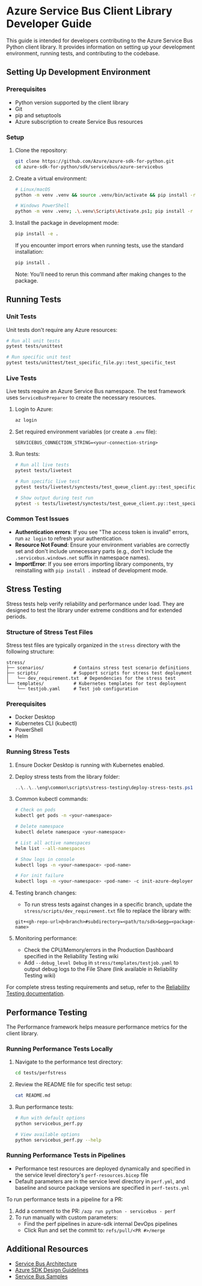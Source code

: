 # Azure Service Bus Client Library Developer Guide

This guide is intended for developers contributing to the Azure Service Bus Python client library. It provides information on setting up your development environment, running tests, and contributing to the codebase.

## Setting Up Development Environment

### Prerequisites

- Python version supported by the client library
- Git
- pip and setuptools
- Azure subscription to create Service Bus resources

### Setup

1. Clone the repository:
   ```bash
   git clone https://github.com/Azure/azure-sdk-for-python.git
   cd azure-sdk-for-python/sdk/servicebus/azure-servicebus
   ```

2. Create a virtual environment:
   ```bash
   # Linux/macOS
   python -m venv .venv && source .venv/bin/activate && pip install -r dev_requirements.txt

   # Windows PowerShell
   python -m venv .venv; .\.venv\Scripts\Activate.ps1; pip install -r dev_requirements.txt
   ```

3. Install the package in development mode:
   ```bash
   pip install -e .
   ```

   If you encounter import errors when running tests, use the standard installation:
   ```bash
   pip install .
   ```
   Note: You'll need to rerun this command after making changes to the package.

## Running Tests

### Unit Tests

Unit tests don't require any Azure resources:

```bash
# Run all unit tests
pytest tests/unittest

# Run specific unit test
pytest tests/unittest/test_specific_file.py::test_specific_test
```

### Live Tests

Live tests require an Azure Service Bus namespace. The test framework uses `ServiceBusPreparer` to create the necessary resources.

1. Login to Azure:
   ```bash
   az login
   ```

2. Set required environment variables (or create a `.env` file):
   ```
   SERVICEBUS_CONNECTION_STRING=<your-connection-string>
   ```

3. Run tests:
   ```bash
   # Run all live tests
   pytest tests/livetest

   # Run specific live test
   pytest tests/livetest/synctests/test_queue_client.py::test_specific_function
   
   # Show output during test run
   pytest -s tests/livetest/synctests/test_queue_client.py::test_specific_function
   ```

### Common Test Issues

- **Authentication errors**: If you see "The access token is invalid" errors, run `az login` to refresh your authentication.
- **Resource Not Found**: Ensure your environment variables are correctly set and don't include unnecessary parts (e.g., don't include the `.servicebus.windows.net` suffix in namespace names).
- **ImportError**: If you see errors importing library components, try reinstalling with `pip install .` instead of development mode.

## Stress Testing

Stress tests help verify reliability and performance under load. They are designed to test the library under extreme conditions and for extended periods.

### Structure of Stress Test Files

Stress test files are typically organized in the `stress` directory with the following structure:

```
stress/
├── scenarios/           # Contains stress test scenario definitions
├── scripts/             # Support scripts for stress test deployment
│   └── dev_requirement.txt  # Dependencies for the stress test
└── templates/           # Kubernetes templates for test deployment
    └── testjob.yaml     # Test job configuration
```

### Prerequisites

- Docker Desktop
- Kubernetes CLI (kubectl)
- PowerShell
- Helm

### Running Stress Tests

1. Ensure Docker Desktop is running with Kubernetes enabled.

2. Deploy stress tests from the library folder:
   ```powershell
   ..\..\..\eng\common\scripts\stress-testing\deploy-stress-tests.ps1 -Namespace <your-namespace>
   ```

3. Common kubectl commands:
   ```bash
   # Check on pods
   kubectl get pods -n <your-namespace>
   
   # Delete namespace
   kubectl delete namespace <your-namespace>
   
   # List all active namespaces
   helm list --all-namespaces
   
   # Show logs in console
   kubectl logs -n <your-namespace> <pod-name>
   
   # For init failure
   kubectl logs -n <your-namespace> <pod-name> -c init-azure-deployer
   ```

4. Testing branch changes:
   - To run stress tests against changes in a specific branch, update the `stress/scripts/dev_requirement.txt` file to replace the library with:
   ```
   git+<gh-repo-url>@<branch>#subdirectory=<path/to/sdk>&egg=<package-name>
   ```

5. Monitoring performance:
   - Check the CPU/Memory/errors in the Production Dashboard specified in the Reliability Testing wiki
   - Add `--debug_level Debug` in `stress/templates/testjob.yaml` to output debug logs to the File Share (link available in Reliability Testing wiki)

For complete stress testing requirements and setup, refer to the [Reliability Testing documentation](https://dev.azure.com/azure-sdk/internal/_wiki/wikis/internal.wiki/463/Reliability-Testing).

## Performance Testing

The Performance framework helps measure performance metrics for the client library.

### Running Performance Tests Locally

1. Navigate to the performance test directory:
   ```bash
   cd tests/perfstress
   ```

2. Review the README file for specific test setup:
   ```bash
   cat README.md
   ```

3. Run performance tests:
   ```bash
   # Run with default options
   python servicebus_perf.py

   # View available options
   python servicebus_perf.py --help
   ```

### Running Performance Tests in Pipelines

- Performance test resources are deployed dynamically and specified in the service level directory's `perf-resources.bicep` file
- Default parameters are in the service level directory in `perf.yml`, and baseline and source package versions are specified in `perf-tests.yml`

To run performance tests in a pipeline for a PR:
1. Add a comment to the PR: `/azp run python - servicebus - perf`
2. To run manually with custom parameters:
   - Find the perf pipelines in azure-sdk internal DevOps pipelines
   - Click Run and set the commit to: `refs/pull/<PR #>/merge`

## Additional Resources

- [Service Bus Architecture](https://docs.microsoft.com/azure/service-bus-messaging/service-bus-architecture)
- [Azure SDK Design Guidelines](https://azure.github.io/azure-sdk/python_design.html)
- [Service Bus Samples](https://github.com/Azure/azure-sdk-for-python/tree/main/sdk/servicebus/azure-servicebus/samples)